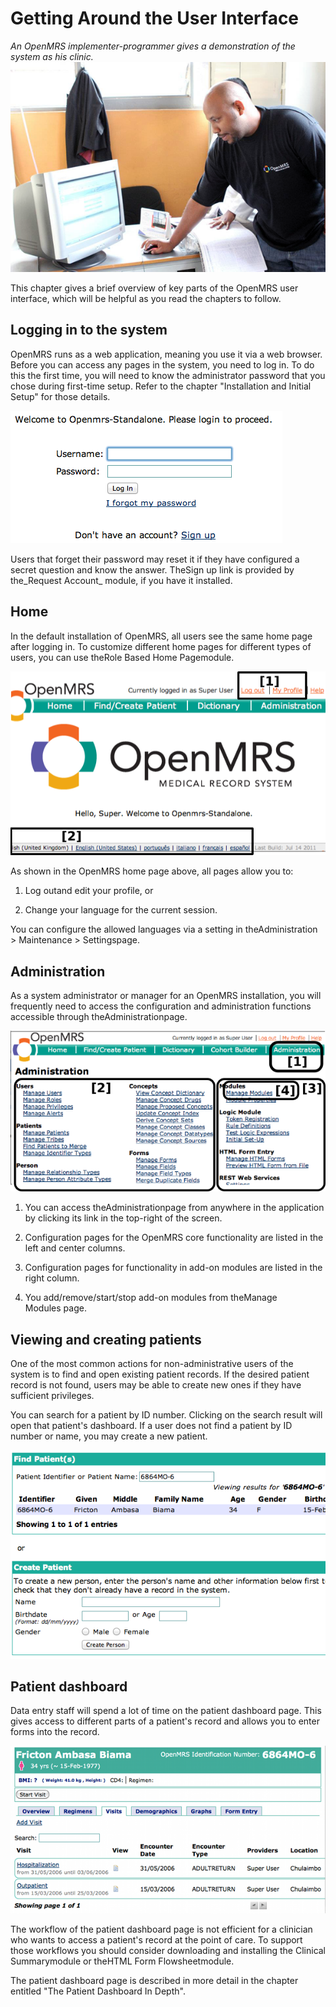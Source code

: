 # Getting Around the User Interface

_An OpenMRS implementer-programmer gives a demonstration of the system as his clinic._
![](/assets/gettingaround.png)

This chapter gives a brief overview of key parts of the OpenMRS user interface, which will be helpful as you read the chapters to follow.

## Logging in to the system

OpenMRS runs as a web application, meaning you use it via a web browser. Before you can access any pages in the system, you need to log in. To do this the first time, you will need to know the administrator password that you chose during first-time setup. Refer to the chapter "Installation and Initial Setup" for those details.

![](/assets/around-login.png)

Users that forget their password may reset it if they have configured a secret question and know the answer. TheSign up link is provided by the_Request Account_ module, if you have it installed.

## Home

In the default installation of OpenMRS, all users see the same home page after logging in. To customize different home pages for different types of users, you can use theRole Based Home Pagemodule.

![](/assets/around-home.png)

As shown in the OpenMRS home page above, all pages allow you to:

1. Log outand edit your profile, or

2. Change your language for the current session.

You can configure the allowed languages via a setting in theAdministration &gt; Maintenance &gt; Settingspage.

## Administration

As a system administrator or manager for an OpenMRS installation, you will frequently need to access the configuration and administration functions accessible through theAdministrationpage.

![](/assets/around-admin_1.png)

1. You can access theAdministrationpage from anywhere in the application by clicking its link in the top-right of the screen.

2. Configuration pages for the OpenMRS core functionality are listed in the left and center columns.

3. Configuration pages for functionality in add-on modules are listed in the right column.

4. You add/remove/start/stop add-on modules from theManage Modules page.


## Viewing and creating patients

One of the most common actions for non-administrative users of the system is to find and open existing patient records. If the desired patient record is not found, users may be able to create new ones if they have sufficient privileges.

You can search for a patient by ID number. Clicking on the search result will open that patient's dashboard. If a user does not find a patient by ID number or name, you may create a new patient.

![](/assets/around-find_2.png)

## Patient dashboard

Data entry staff will spend a lot of time on the patient dashboard page. This gives access to different parts of a patient's record and allows you to enter forms into the record.

![](/assets/updated-patient-dashboard.png)

The workflow of the patient dashboard page is not efficient for a clinician who wants to access a patient's record at the point of care. To support those workflows you should consider downloading and installing the Clinical Summarymodule or theHTML Form Flowsheetmodule.

The patient dashboard page is described in more detail in the chapter entitled "The Patient Dashboard In Depth".

